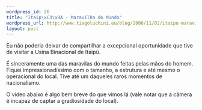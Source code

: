 ```yaml
--- 
wordpress_id: 26
title: "Itaip\xC3\xBA - Maravilha do Mundo"
wordpress_url: http://www.tiagoluchini.eu/blog/2006/11/02/itaipu-maravilha-do-mundo/
layout: post
---
```

<p>Eu não poderia deixar de compartilhar a excepcional oportunidade que tive de visitar a Usina Binacional de Itaipú.</p>
<p>É sinceramente uma das maravilas do mundo feitas pelas mãos do homem. Fiquei impressionadíssimo com o tamanho, a estrutura e até mesmo o operacional do local. Tive até um daqueles raros momentos de nacionalismo.</p>
<p>O vídeo abaixo é algo bem breve do que vimos lá (vale notar que a câmera é incapaz de captar a gradiosidade do local).</p>
<p><object width="425" height="350"><param name="movie" value="http://www.youtube.com/v/l7wvN6iWW6o"></param><embed src="http://www.youtube.com/v/l7wvN6iWW6o" type="application/x-shockwave-flash" width="450" height="350"></embed></object></p>
